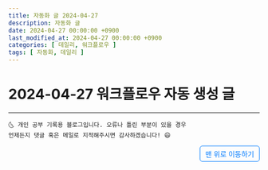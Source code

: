 ```yaml
---
title: 자동화 글 2024-04-27
description: 자동화 글
date: 2024-04-27 00:00:00 +0900
last_modified_at: 2024-04-27 00:00:00 +0900
categories: [ 데일리, 워크플로우 ]
tags: [ 자동화, 데일리 ]
---
```


# 2024-04-27 워크플로우 자동 생성 글

***
    🌜 개인 공부 기록용 블로그입니다. 오류나 틀린 부분이 있을 경우 
    언제든지 댓글 혹은 메일로 지적해주시면 감사하겠습니다! 😄

<a href="#" style="display: inline-block; padding: 5px 10px; color: #007bff; text-decoration: none; border: 0.5px solid #007bff; border-radius: 5px; float: right;">맨 위로 이동하기</a>